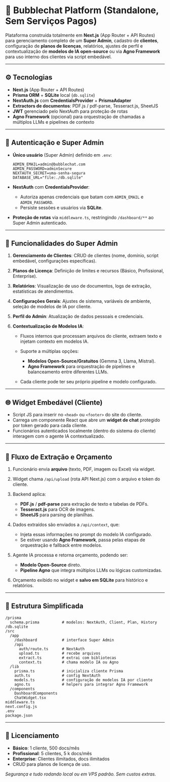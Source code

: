 # 🧩 Bubblechat Platform (Standalone, Sem Serviços Pagos)

Plataforma construída totalmente em **Next.js** (App Router + API Routes) para gerenciamento completo de um **Super Admin**, cadastro de **clientes**, configuração de **planos de licenças**, relatórios, ajustes de perfil e contextualização de **modelos de IA open‑source** ou via **Agno Framework** para uso interno dos clientes via script embedável.

---

## ⚙️ Tecnologias

* **Next.js** (App Router + API Routes)
* **Prisma ORM** + **SQLite** local (`db.sqlite`)
* **NextAuth.js** com **CredentialsProvider** + **PrismaAdapter**
* **Extractors de documentos**: PDF.js / pdf-parse, Tesseract.js, SheetJS
* **JWT** gerenciado pelo NextAuth para proteção de rotas
* **Agno Framework** (opcional) para orquestração de chamadas a múltiplos LLMs e pipelines de contexto

---

## 🔐 Autenticação e Super Admin

* **Único usuário** (Super Admin) definido em `.env`:

  ```env
  ADMIN_EMAIL=admin@bubblechat.com
  ADMIN_PASSWORD=adminSecure
  NEXTAUTH_SECRET=uma-senha-segura
  DATABASE_URL="file:./db.sqlite"
  ```
* **NextAuth** com **CredentialsProvider**:

  * Autoriza apenas credenciais que batam com `ADMIN_EMAIL` e `ADMIN_PASSWORD`.
  * Persiste sessões e usuários via **SQLite**.
* **Proteção de rotas** via `middleware.ts`, restringindo `/dashboard/**` ao Super Admin autenticado.

---

## 🏢 Funcionalidades do Super Admin

1. **Gerenciamento de Clientes**: CRUD de clientes (nome, domínio, script embedável, configurações específicas).
2. **Planos de Licença**: Definição de limites e recursos (Básico, Profissional, Enterprise).
3. **Relatórios**: Visualização de uso de documentos, logs de extração, estatísticas de atendimentos.
4. **Configurações Gerais**: Ajustes de sistema, variáveis de ambiente, seleção de modelos de IA por cliente.
5. **Perfil do Admin**: Atualização de dados pessoais e credenciais.
6. **Contextualização de Modelos IA**:

   * Fluxos internos que processam arquivos do cliente, extraem texto e injetam contexto em modelos IA.
   * Suporte a múltiplas opções:

     * **Modelos Open‑Source/Gratuitos** (Gemma 3, Llama, Mistral).
     * **Agno Framework** para orquestração de pipelines e balanceamento entre diferentes LLMs.
   * Cada cliente pode ter seu próprio pipeline e modelo configurado.

---

## 🌐 Widget Embedável (Cliente)

* Script JS para inserir no `<head>` ou `<footer>` do site do cliente.
* Carrega um componente React que abre um **widget de chat** protegido por token gerado para cada cliente.
* Funcionários autenticados localmente (dentro do sistema do cliente) interagem com o agente IA contextualizado.

---

## 📂 Fluxo de Extração e Orçamento

1. Funcionário envia **arquivo** (texto, PDF, imagem ou Excel) via widget.
2. Widget chama `/api/upload` (rota API Next.js) com o arquivo e token do cliente.
3. Backend aplica:

   * **PDF.js** / **pdf-parse** para extração de texto e tabelas de PDFs.
   * **Tesseract.js** para OCR de imagens.
   * **SheetJS** para parsing de planilhas.
4. Dados extraídos são enviados a `/api/context`, que:

   * Injeta essas informações no prompt do modelo IA configurado.
   * Se estiver usando **Agno Framework**, passa pelas etapas de orquestração e fallback entre modelos.
5. Agente IA processa e retorna orçamento, podendo ser:

   * **Modelo Open‑Source** direto.
   * **Pipeline Agno** que integra múltiplos LLMs ou lógicas customizadas.
6. Orçamento exibido no widget e **salvo em SQLite** para histórico e relatórios.

---

## 📁 Estrutura Simplificada

```
/prisma
  schema.prisma          # modelos: NextAuth, Client, Plan, History
/db.sqlite
/src
  /app
    /dashboard           # interface Super Admin
    /api
      auth/route.ts      # NextAuth
      upload.ts          # recebe arquivos
      extract.ts         # extrai com bibliotecas
      context.ts         # chama modelo IA ou Agno
  /lib
    prisma.ts            # inicializa cliente Prisma
    auth.ts              # config NextAuth
    models.ts            # configuração de modelos IA por cliente
    agno.ts              # helpers para integrar Agno Framework
  /components
    DashboardComponents
    ChatWidget.tsx
middleware.ts
next.config.js
.env
package.json
```

---

## 📌 Licenciamento

* **Básico**: 1 cliente, 500 docs/mês
* **Profissional**: 5 clientes, 5 k docs/mês
* **Enterprise**: Clientes ilimitados, docs ilimitados
* CRUD para planos de licença de uso.

*Segurança e tudo rodando local ou em VPS padrão. Sem custos extras.*
